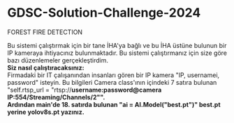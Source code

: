 # GDSC-Solution-Challenge-2024
FOREST FIRE DETECTION

Bu sistemi çalıştırmak için bir tane İHA'ya bağlı ve bu İHA üstüne bulunun bir IP kameraya ihtiyacınız bulunmaktadır. Bu sistemi çalıştırmanız için size göre bazı düzenlemeler gerçekleştirdim.<br>
<b>Siz nasıl çalıştıracaksınız:<br></b>
Firmadaki bir IT çalışanından insanları gören bir IP kamera "IP, usernamei, password" isteyin. Bu bilgileri Camera class'ının içindeki 7 satıra bulunan "self.rtsp_url = "rtsp://<b>username:password@camera IP<b>:554/Streaming/Channels/2"".<br>
Ardından main'de 18. satırda bulunan "ai = AI.Model("best.pt")" <b>best.pt<b> yerine <b>yolov8s.pt<b> yazınız.
